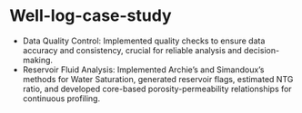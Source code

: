 # Well-log-case-study

- Data Quality Control: Implemented quality checks to ensure data accuracy and consistency, crucial for reliable
analysis and decision-making.
- Reservoir Fluid Analysis: Implemented Archie’s and Simandoux’s methods for Water Saturation, generated reservoir
flags, estimated NTG ratio, and developed core-based porosity-permeability relationships for continuous profiling.
